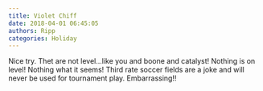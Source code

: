 ```yaml
---
title: Violet Chiff
date: 2018-04-01 06:45:05
authors: Ripp
categories: Holiday
---
```


 Nice try. Thet are not level...like you and boone and catalyst! Nothing is on level! Nothing what it seems! Third rate soccer fields are a joke and will never be used for tournament play. Embarrassing!!